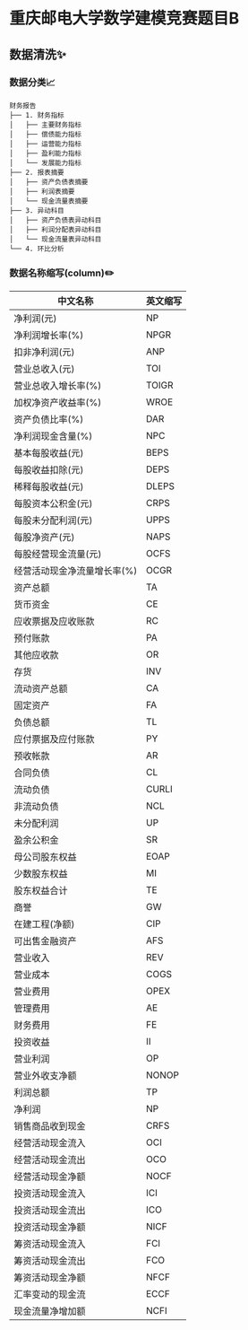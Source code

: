 # 重庆邮电大学数学建模竞赛题目B
## 数据清洗✨
### 数据分类📈
```
财务报告
├── 1. 财务指标
│   ├── 主要财务指标
│   ├── 偿债能力指标
│   ├── 运营能力指标
│   ├── 盈利能力指标
│   └── 发展能力指标
├── 2. 报表摘要
│   ├── 资产负债表摘要
│   ├── 利润表摘要
│   └── 现金流量表摘要
├── 3. 异动科目
│   ├── 资产负债表异动科目
│   ├── 利润分配表异动科目
│   └── 现金流量表异动科目
└── 4. 环比分析
```
### 数据名称缩写(column)✏️
| 中文名称                     | 英文缩写  |
| ---------------------------- | --------- |
| 净利润(元)                   | NP        |
| 净利润增长率(%)              | NPGR      |
| 扣非净利润(元)               | ANP       |
| 营业总收入(元)               | TOI       |
| 营业总收入增长率(%)          | TOIGR     |
| 加权净资产收益率(%)          | WROE      |
| 资产负债比率(%)              | DAR       |
| 净利润现金含量(%)            | NPC       |
| 基本每股收益(元)             | BEPS      |
| 每股收益扣除(元)             | DEPS      |
| 稀释每股收益(元)             | DLEPS     |
| 每股资本公积金(元)           | CRPS      |
| 每股未分配利润(元)           | UPPS      |
| 每股净资产(元)               | NAPS      |
| 每股经营现金流量(元)         | OCFS      |
| 经营活动现金净流量增长率(%)  | OCGR      |
| 资产总额                     | TA        |
| 货币资金                     | CE        |
| 应收票据及应收账款           | RC        |
| 预付账款                     | PA        |
| 其他应收款                   | OR        |
| 存货                         | INV       |
| 流动资产总额                 | CA        |
| 固定资产                     | FA        |
| 负债总额                     | TL        |
| 应付票据及应付账款           | PY        |
| 预收帐款                     | AR        |
| 合同负债                     | CL        |
| 流动负债                     | CURLI     |
| 非流动负债                   | NCL       |
| 未分配利润                   | UP        |
| 盈余公积金                   | SR        |
| 母公司股东权益               | EOAP      |
| 少数股东权益                 | MI        |
| 股东权益合计                 | TE        |
| 商誉                         | GW        |
| 在建工程(净额)               | CIP       |
| 可出售金融资产               | AFS       |
| 营业收入                     | REV       |
| 营业成本                     | COGS      |
| 营业费用                     | OPEX      |
| 管理费用                     | AE        |
| 财务费用                     | FE        |
| 投资收益                     | II        |
| 营业利润                     | OP        |
| 营业外收支净额               | NONOP     |
| 利润总额                     | TP        |
| 净利润                       | NP        |
| 销售商品收到现金             | CRFS      |
| 经营活动现金流入             | OCI       |
| 经营活动现金流出             | OCO       |
| 经营活动现金净额             | NOCF      |
| 投资活动现金流入             | ICI       |
| 投资活动现金流出             | ICO       |
| 投资活动现金净额             | NICF      |
| 筹资活动现金流入             | FCI       |
| 筹资活动现金流出             | FCO       |
| 筹资活动现金净额             | NFCF      |
| 汇率变动的现金流             | ECCF      |
| 现金流量净增加额             | NCFI      |